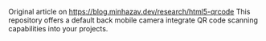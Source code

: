 Original article on https://blog.minhazav.dev/research/html5-qrcode
This repository offers a default back mobile camera integrate QR code scanning capabilities into your projects.
